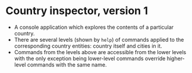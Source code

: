 # Country inspector, version 1

- A console application which explores the contents of a particular country.
- There are several levels (shown by `help`) of commands applied to the corresponding country entities: country itself and cities in it.
- Commands from the levels above are accessible from the lower levels with the only exception being
    lower-level commands override higher-level commands with the same name.
